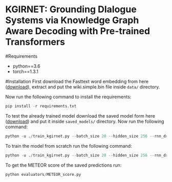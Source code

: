 # KGIRNET: Grounding DIalogue Systems via Knowledge Graph Aware Decoding with Pre-trained Transformers


#Requirements
* python==3.6
* torch==1.3.1


#Installation
First download the Fasttext word embedding from here ([download](https://dl.fbaipublicfiles.com/fasttext/vectors-wiki/wiki.simple.zip)), extract and put the wiki.simple.bin file inside ```data/``` directory.


Now run the following command to install the requirements:
```python
pip install -r requirements.txt
```

To test the already trained model download the saved model form here ([download](https://gofile.io/d/2v3Kyo)) and put it inside ```saved_models/``` directory. Now run the following command:
```python
python -u ./train_kgirnet.py --batch_size 20 --hidden_size 256 --rnn_dropout 0.2 --dropout 0.3 --decoder_lr 10 --epochs 10 --teacher_forcing 10 --resp_len 20 --lr 0.0001 --use_bert 1 --dataset incar --evaluate 1
```


To train the model from scratch run the following command:
```python
python -u ./train_kgirnet.py --batch_size 20 --hidden_size 256 --rnn_dropout 0.2 --dropout 0.3 --decoder_lr 10 --epochs 10 --teacher_forcing 10 --resp_len 20 --lr 0.0001 --use_bert 1 --dataset incar
```

To get the METEOR score of the saved predictions run:
```python
python evaluators/METEOR_score.py
```
